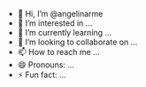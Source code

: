 - 👋 Hi, I’m @angelinarme
- 👀 I’m interested in ...
- 🌱 I’m currently learning ...
- 💞️ I’m looking to collaborate on ...
- 📫 How to reach me ...
- 😄 Pronouns: ...
- ⚡ Fun fact: ...

<!---
angelinarme/angelinarme is a ✨ special ✨ repository because its `README.md` (this file) appears on your GitHub profile.
You can click the Preview link to take a look at your changes.
--->
